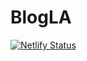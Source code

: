 # BlogLA
[![Netlify Status](https://api.netlify.com/api/v1/badges/120c05fb-0667-45c9-ae86-2e09027422e3/deploy-status)](https://app.netlify.com/sites/christins-blog-la/deploys)
